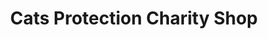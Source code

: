 ---
title: "Cats Protection Charity Shop"
url: /bristol/cats-protection-charity-shop-north-street/
shop: Gebrauchtwaren
---